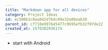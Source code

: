 ```yaml
---
title: "Markdown app for all devices"
category: Project Ideas
id: ec500b3c0aa042d7bdc09e32e00eab10
parent_id: cf710e097645477c9695efb32f07de22
created_at: 1570302936174
---
```


* start with Android 
                